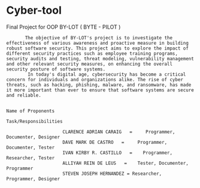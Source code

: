 # Cyber-tool
Final Project for OOP 
BY-LOT  ( BYTE - PILOT )         
                                  
           The objective of BY-LOT's project is to investigate the effectiveness of various awareness and proactive measure in building robust software security. This project aims to explore the impact of different security practices such as employee training programs, security audits and testing, threat modeling, vulnerability management and other relevant security measures, on enhancing the overall security posture of software systems.    
            In today's digital age, cybersecurity has become a critical concern for individuals and organizations alike. The rise of cyber threats, such as hacking, phishing, malware, and ransomware, has made it more important than ever to ensure that software systems are secure and reliable.

                                                                       Name of Proponents
                                                                       Task/Responsibilities

               	 	     CLARENCE ADRIAN CARAIG   =     Programmer, Documenter, Designer
               	  	     DAVE MARK DE CASTRO   =     Programmer, Documenter, Tester
               		     IVAN KIRBY R. CASTILLO   =    Programmer, Researcher, Tester
               	 	     ALLIYAH REIN DE LEUS   =    Tester, Documenter,  Programmer
               		     STEVEN JOSEPH HERNANDEZ = Researcher,  Programmer, Designer
